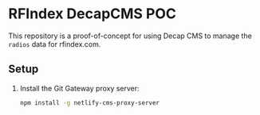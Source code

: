 # RFIndex DecapCMS POC

This repository is a proof-of-concept for using Decap CMS to manage the `radios` data for rfindex.com.

## Setup

1. Install the Git Gateway proxy server:

   ```bash
   npm install -g netlify-cms-proxy-server